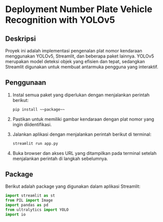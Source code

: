# Deployment Number Plate Vehicle Recognition with YOLOv5

## Deskripsi
Proyek ini adalah implementasi pengenalan plat nomor kendaraan menggunakan YOLOv5, Streamlit, dan beberapa paket lainnya. YOLOv5 merupakan model deteksi objek yang efisien dan tepat, sedangkan Streamlit digunakan untuk membuat antarmuka pengguna yang interaktif.

## Penggunaan
1. Instal semua paket yang diperlukan dengan menjalankan perintah berikut:
    ```bash
    pip install ~~package~~
    ```

2. Pastikan untuk memiliki gambar kendaraan dengan plat nomor yang ingin diidentifikasi.

3. Jalankan aplikasi dengan menjalankan perintah berikut di terminal:
    ```bash
    streamlit run app.py
    ```

4. Buka browser dan akses URL yang ditampilkan pada terminal setelah menjalankan perintah di langkah sebelumnya.

## Package 
Berikut adalah package yang digunakan dalam aplikasi Streamlit:

```python
import streamlit as st
from PIL import Image
import pandas as pd
from ultralytics import YOLO
import io

